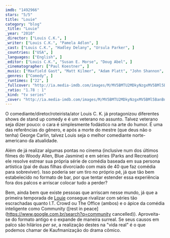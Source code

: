 ```yaml
---
imdb: "1492966"
stars: "5/5"
title: "Louie"
category: "blog"
_title: "Louie"
_year: "2010"
_director: ["Louis C.K.", ]
_writer: ["Louis C.K.", "Pamela Adlon", ]
_cast: ["Louis C.K.", "Hadley Delany", "Ursula Parker", ]
_countries: ["USA", ]
_languages: ["English", ]
_editor: ["Louis C.K.", "Susan E. Morse", "Doug Abel", ]
_cinematographer: ["Paul Koestner", ]
_music: ["Maxfield Gast", "Matt Kilmer", "Adam Platt", "John Shannon", "Mike Shobe", "Benjamin Wright", "Reggie Watts", "Brent Arnold", ]
_genres: ["Comedy", ]
_runtimes: ["22", ]
_fullcover: "http://ia.media-imdb.com/images/M/MV5BMTU2MDkyNzgxMV5BMl5BanBnXkFtZTcwNzcyNjk4Nw@@.jpg"
_ratio: "1.78 : 1"
_kind: "tv series"
_cover: "http://ia.media-imdb.com/images/M/MV5BMTU2MDkyNzgxMV5BMl5BanBnXkFtZTcwNzcyNjk4Nw@@._V1._SX100_SY135_.jpg"
---
```

O comediante/diretor/roteirista/ator Louis C. K. já protagonizou diferentes shows de stand up comedy e é um veterano no assunto. Talvez veterano seja dizer pouco: o cara é simplesmente fodástico na arte do humor. É uma das referências do gênero, e após a morte do mestre (que deus não o tenha) George Carlin, talvez Louis seja o melhor comediante norte-americano da atualidade.

Além de já realizar algumas pontas no cinema (inclusive num dos últimos filmes do Woody Allen, Blue Jasmine) e em séries (Parks and Recreation) ele resolve estrear sua própria série de comédia baseada em sua persona artística (pai de duas filhas divorciado com mais de 40 que faz comédia para sobreviver). Isso poderia ser um tiro no próprio pé, já que tão bem estabelecido no formato de bar, por que tentar estender essa experiência fora dos palcos e arriscar colocar tudo a perder?

Bem, ainda bem que existe pessoas que arriscam nesse mundo, já que a primeira temporada de [Louie](/louie) consegue rivalizar com séries tão escrachadas quanto I.T. Crowd ou The Office (ambos) e o ápice da comédia inteligente como Community ([rest in peace](https://www.google.com.br/search?q=community cancelled)). Aproveita-se do formato antigo e o expande de maneira surreal. Se seus causos em palco são hilários _per se_, a realização destes na "vida real" é o que podemos chamar de Kaufmanização do drama cômico.
